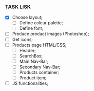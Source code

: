 ### TASK LISK

*[X] Choose layout;
  *[ ] Define colour palette;
  *[ ] Define font;
*[ ] Produce product images (Photoshop);
*[ ] Get icons;
*[ ] Products page HTML/CSS;
  *[ ] Header;
  *[ ] SearchBox;
  *[ ] Main Nav-Bar;
  *[ ] Secondary Nav-Bar;
  *[ ] Products container;
  *[ ] Product item;
*[ ] JS functionalities;